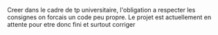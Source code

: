 Creer dans le cadre de tp universitaire, l'obligation a respecter les consignes on forcais un code peu propre. Le projet est actuellement en attente pour etre donc fini et surtout corriger
